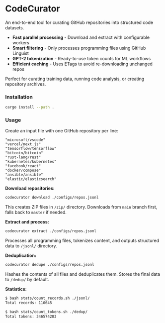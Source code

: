 # CodeCurator

An end-to-end tool for curating GitHub repositories into structured code datasets.

- **Fast parallel processing** - Download and extract with configurable workers
- **Smart filtering** - Only processes programming files using GitHub Linguist
- **GPT-2 tokenization** - Ready-to-use token counts for ML workflows
- **Efficient caching** - Uses ETags to avoid re-downloading unchanged repos

Perfect for curating training data, running code analysis, or creating repository archives.


### Installation

```bash
cargo install --path .
```

### Usage

Create an input file with one GitHub repository per line:

```jsonl
"microsoft/vscode"
"vercel/next.js"
"tensorflow/tensorflow"
"bitcoin/bitcoin"
"rust-lang/rust"
"kubernetes/kubernetes"
"facebook/react"
"docker/compose"
"ansible/ansible"
"elastic/elasticsearch"
```

**Download repositories:**
```bash
codecurator download ./configs/repos.jsonl
```

This creates ZIP files in `/zip/` directory. Downloads from `main` branch first, falls back to `master` if needed.

**Extract and process:**
```bash
codecurator extract ./configs/repos.jsonl
```

Processes all programming files, tokenizes content, and outputs structured data to `/jsonl/` directory.

**Deduplication:**
```bash
codecurator dedupe ./configs/repos.jsonl
```
Hashes the contents of all files and deduplicates them. Stores the final data to `/dedup/` by default.

**Statistics:**
```bash
$ bash stats/count_records.sh ./jsonl/
Total records: 110645

$ bash stats/count_tokens.sh ./dedup/
Total tokens: 346574283
```
